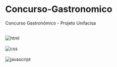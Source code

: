 # Concurso-Gastronomico
Concurso Gastronômico - Projeto Unifacisa

<div style="display: inline_block"><br/>
 <img align="center" alt="html" src="https://img.shields.io/badge/html5-%23E34F26.svg?style=for-the-badge&logo=html5&logoColor=white"/>	
</div>
<div style="display: inline_block"><br/>
 <img align="center" alt="css" src="https://img.shields.io/badge/css3-%231572B6.svg?style=for-the-badge&logo=css3&logoColor=white"/>	
</div>
<div style="display: inline_block"><br/>
 <img align="center" alt="javascript" src="https://img.shields.io/badge/JavaScript-F7DF1E?style=for-the-badge&logo=javascript&logoColor=black"/>	
</div>
